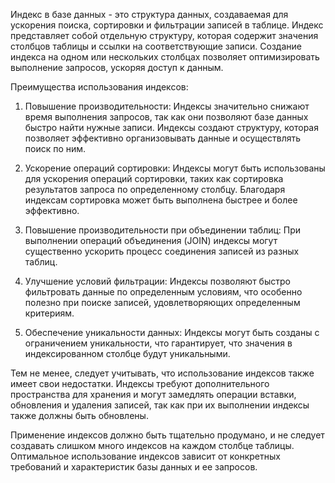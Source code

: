 Индекс в базе данных - это структура данных, создаваемая для ускорения поиска, сортировки и фильтрации записей в таблице. Индекс представляет собой отдельную структуру, которая содержит значения столбцов таблицы и ссылки на соответствующие записи. Создание индекса на одном или нескольких столбцах позволяет оптимизировать выполнение запросов, ускоряя доступ к данным.

Преимущества использования индексов:

1. Повышение производительности: Индексы значительно снижают время выполнения запросов, так как они позволяют базе данных быстро найти нужные записи. Индексы создают структуру, которая позволяет эффективно организовывать данные и осуществлять поиск по ним.
    
2. Ускорение операций сортировки: Индексы могут быть использованы для ускорения операций сортировки, таких как сортировка результатов запроса по определенному столбцу. Благодаря индексам сортировка может быть выполнена быстрее и более эффективно.
    
3. Повышение производительности при объединении таблиц: При выполнении операций объединения (JOIN) индексы могут существенно ускорить процесс соединения записей из разных таблиц.
    
4. Улучшение условий фильтрации: Индексы позволяют быстро фильтровать данные по определенным условиям, что особенно полезно при поиске записей, удовлетворяющих определенным критериям.
    
5. Обеспечение уникальности данных: Индексы могут быть созданы с ограничением уникальности, что гарантирует, что значения в индексированном столбце будут уникальными.
    

Тем не менее, следует учитывать, что использование индексов также имеет свои недостатки. Индексы требуют дополнительного пространства для хранения и могут замедлять операции вставки, обновления и удаления записей, так как при их выполнении индексы также должны быть обновлены.

Применение индексов должно быть тщательно продумано, и не следует создавать слишком много индексов на каждом столбце таблицы. Оптимальное использование индексов зависит от конкретных требований и характеристик базы данных и ее запросов.